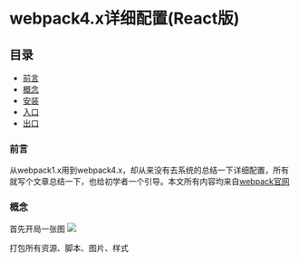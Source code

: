 # webpack4.x详细配置(React版)
## 目录
* [前言](#前言)
* [概念](#概念)
* [安装](#安装)
* [入口](#标题)
* [出口](#文本)

### 前言
从webpack1.x用到webpack4.x，却从来没有去系统的总结一下详细配置，所有就写个文章总结一下，也给初学者一个引导。本文所有内容均来自[webpack官网](https://www.webpackjs.com/)


### 概念
首先开局一张图
![](https://github.com/yumi41/webpack4.x/blob/master/images/webpack_logo.jpg)

打包所有资源、脚本、图片、样式



